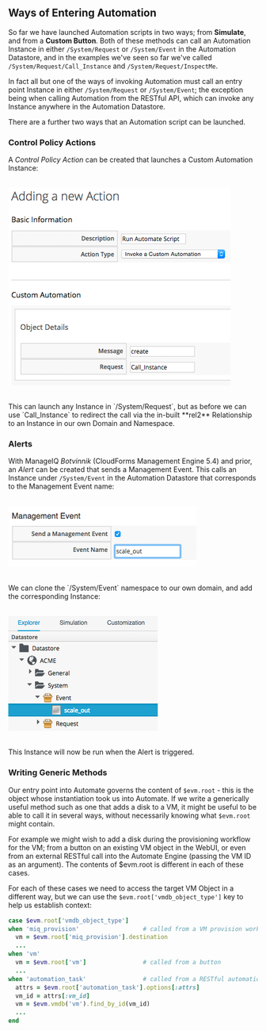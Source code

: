 ## Ways of Entering Automation

So far we have launched Automation scripts in two ways; from **Simulate**, and from a **Custom Button**. Both of these methods can call an Automation Instance in either
`/System/Request` or `/System/Event` in the Automation Datastore, and in the examples we've seen so far we've called `/System/Request/Call_Instance` and `/System/Request/InspectMe`.

In fact all but one of the ways of invoking Automation must call an entry point Instance in either
`/System/Request` or `/System/Event`; the exception being when calling Automation from the RESTful API, which can invoke any Instance anywhere in the Automation Datastore.

There are a further two ways that an Automation script can be launched.

### Control Policy Actions

A _Control Policy Action_ can be created that launches a Custom Automation Instance:
<br> <br>

![screenshot](images/screenshot1.png?)

<br>
This can launch any Instance in `/System/Request`, but as before we can use `Call_Instance` to redirect the call via the in-built **rel2** Relationship to an Instance in our own Domain and Namespace.

### Alerts

With ManageIQ _Botvinnik_ (CloudForms Management Engine 5.4) and prior, an _Alert_ can be created that sends a Management Event. This calls an Instance under `/System/Event` in the Automation Datastore that corresponds to the Management Event name:
<br> <br>

![screenshot](images/screenshot2.png)

<br>
We can clone the `/System/Event` namespace to our own domain, and add the corresponding Instance:
<br> <br>

![screenshot](images/screenshot3.png)

<br>
This Instance will now be run when the Alert is triggered.

### Writing Generic Methods

Our entry point into Automate governs the content of `$evm.root` - this is the object whose instantiation took us into Automate. If we write a generically useful method such as one that adds a disk to a VM, it might be useful to be able to call it in several ways, without necessarily knowing what `$evm.root` might contain.

For example we might wish to add a disk during the provisioning workflow for the VM; from a button on an existing VM object in the WebUI, or even from an external RESTful call into the Automate Engine (passing the VM ID as an argument). The contents of $evm.root is different in each of these cases.

For each of these cases we need to access the target VM Object in a different way, but we can use the ```$evm.root['vmdb_object_type']``` key to help us establish context:


```ruby
case $evm.root['vmdb_object_type']
when 'miq_provision'                  # called from a VM provision workflow
  vm = $evm.root['miq_provision'].destination
  ...
when 'vm'
  vm = $evm.root['vm']                # called from a button
  ...
when 'automation_task'                # called from a RESTful automation request
  attrs = $evm.root['automation_task'].options[:attrs]
  vm_id = attrs[:vm_id]
  vm = $evm.vmdb('vm').find_by_id(vm_id)
  ...
end
```
